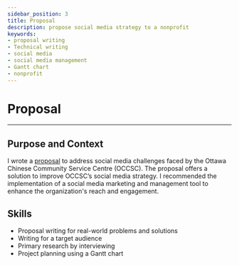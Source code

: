 ```yaml
---
sidebar_position: 3
title: Proposal
description: propose social media strategy to a nonprofit
keywords: 
- proposal writing
- Technical writing
- social media
- social media management 
- Gantt chart
- nonprofit
---
```

# Proposal

---

## Purpose and Context

I wrote a [proposal](https://www.dropbox.com/scl/fi/v20xqv5eg9osaa9arw530/JGuinoiseau-Proposal.pdf?rlkey=lr0mt8wksd2yo7hxrdh0628g9&st=tyklic77&dl=0) to address social media challenges faced by the Ottawa Chinese Community Service Centre (OCCSC). The proposal offers a solution to improve OCCSC’s social media strategy. I recommended the implementation of a social media marketing and management tool to enhance the organization's reach and engagement. 

## Skills
- Proposal writing for real-world problems and solutions
- Writing for a target audience
- Primary research by interviewing 
- Project planning using a Gantt chart


